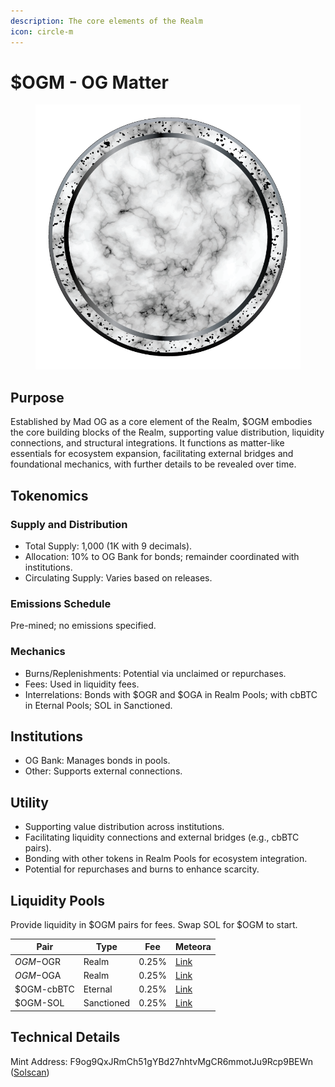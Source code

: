 ```yaml
---
description: The core elements of the Realm
icon: circle-m
---
```


# $OGM - OG Matter

<figure><img src="../../.gitbook/assets/Realms_Coins_Matter.png" alt=""><figcaption></figcaption></figure>

## Purpose

Established by Mad OG as a core element of the Realm, $OGM embodies the core building blocks of the Realm, supporting value distribution, liquidity connections, and structural integrations. It functions as matter-like essentials for ecosystem expansion, facilitating external bridges and foundational mechanics, with further details to be revealed over time.

## Tokenomics

### Supply and Distribution

* Total Supply: 1,000 (1K with 9 decimals).&#x20;
* Allocation: 10% to OG Bank for bonds; remainder coordinated with institutions.&#x20;
* Circulating Supply: Varies based on releases.

### Emissions Schedule

Pre-mined; no emissions specified.

### Mechanics

* Burns/Replenishments: Potential via unclaimed or repurchases.&#x20;
* Fees: Used in liquidity fees.&#x20;
* Interrelations: Bonds with $OGR and $OGA in Realm Pools; with cbBTC in Eternal Pools; SOL in Sanctioned.

## Institutions

* OG Bank: Manages bonds in pools.&#x20;
* Other: Supports external connections.

## Utility

* Supporting value distribution across institutions.
* Facilitating liquidity connections and external bridges (e.g., cbBTC pairs).
* Bonding with other tokens in Realm Pools for ecosystem integration.
* Potential for repurchases and burns to enhance scarcity.

## Liquidity Pools

Provide liquidity in $OGM pairs for fees. Swap SOL for $OGM to start.

| Pair       | Type       | Fee   | Meteora                                    |
| ---------- | ---------- | ----- | ------------------------------------------ |
| $OGM-$OGR  | Realm      | 0.25% | [Link](https://meteora.ag/pool/\[address]) |
| $OGM-$OGA  | Realm      | 0.25% | [Link](https://meteora.ag/pool/\[address]) |
| $OGM-cbBTC | Eternal    | 0.25% | [Link](https://meteora.ag/pool/\[address]) |
| $OGM-SOL   | Sanctioned | 0.25% | [Link](https://meteora.ag/pool/\[address]) |

## Technical Details

Mint Address: F9og9QxJRmCh51gYBd27nhtvMgCR6mmotJu9Rcp9BEWn ([Solscan](https://solscan.io/token/F9og9QxJRmCh51gYBd27nhtvMgCR6mmotJu9Rcp9BEWn))
